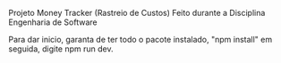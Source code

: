 Projeto Money Tracker (Rastreio de Custos)
Feito durante a Disciplina Engenharia de Software

Para dar inicio, garanta de ter todo o pacote instalado, "npm install"
em seguida, digite npm run dev. 
